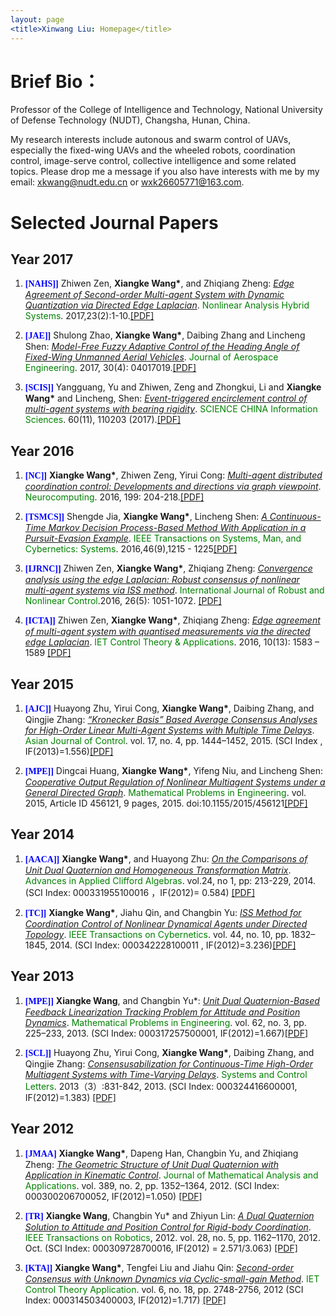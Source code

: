 ```yaml
---
layout: page
<title>Xinwang Liu: Homepage</title>
---
```


# Brief Bio：
Professor of the College of Intelligence and Technology, National University of Defense Technology (NUDT), Changsha, Hunan, China.

My research interests include autonous and swarm control of UAVs, especially the fixed-wing UAVs and the wheeled robots, coordination control, image-serve control, collective intelligence and some related topics. Please drop me a message if you also have interests with me by my email: <u>xkwang@nudt.edu.cn</u> or <u>wxk26605771@163.com</u>.

# Selected Journal Papers
## Year 2017
<ol>
<p style="margin-top: 8px;"><li><font face="verdana" color="blue"><b>[NAHS]]</b></font> Zhiwen Zen, <b>Xiangke Wang*</b>, and Zhiqiang Zheng: <i><u> Edge Agreement of Second-order Multi-agent System with Dynamic Quantization via Directed Edge Laplacian</u></i>. <font color="green">Nonlinear Analysis Hybrid Systems</font>. 2017,23(2):1-10.<a href = "https:">[PDF]</a></li></p>

<p style="margin-top: 8px;"><li><font face="verdana" color="blue"><b>[JAE]]</b></font> Shulong Zhao, <b>Xiangke Wang*</b>, Daibing Zhang and Lincheng Shen: <i><u> Model-Free Fuzzy Adaptive Control of the Heading Angle of Fixed-Wing Unmanned Aerial Vehicles</u></i>. <font color="green">Journal of Aerospace Engineering</font>. 2017, 30(4): 04017019.<a href = "https:">[PDF]</a></li></p>

<p style="margin-top: 8px;"><li><font face="verdana" color="blue"><b>[SCIS]]</b></font> Yangguang, Yu and Zhiwen, Zeng and Zhongkui, Li and <b>Xiangke Wang*</b> and Lincheng, Shen: <i><u> Event-triggered encirclement control of multi-agent systems with bearing rigidity</u></i>. <font color="green">SCIENCE CHINA Information Sciences</font>. 60(11), 110203 (2017).<a href = "https:">[PDF]</a></li></p>
</ol>

## Year 2016
<ol>
<p style="margin-top: 8px;"><li><font face="verdana" color="blue"><b>[NC]]</b></font> <b>Xiangke Wang*</b>, Zhiwen Zeng, Yirui Cong: <i><u> Multi-agent distributed coordination control: Developments and directions via graph viewpoint</u></i>. <font color="green">Neurocomputing</font>. 2016, 199: 204-218.<a href = "https:">[PDF]</a></li></p>

<p style="margin-top: 8px;"><li><font face="verdana" color="blue"><b>[TSMCS]]</b></font> Shengde Jia, <b>Xiangke Wang*</b>, Lincheng Shen: <i><u> A Continuous-Time Markov Decision Process-Based Method With Application in a Pursuit-Evasion Example</u></i>. <font color="green">IEEE Transactions on Systems, Man, and Cybernetics: Systems</font>. 2016,46(9),1215 - 1225<a href = "https:">[PDF]</a></li></p>

<p style="margin-top: 8px;"><li><font face="verdana" color="blue"><b>[IJRNC]]</b></font> Zhiwen Zen, <b>Xiangke Wang*</b>, Zhiqiang Zheng: <i><u> Convergence analysis using the edge Laplacian: Robust consensus of nonlinear multi-agent systems via ISS method</u></i>. <font color="green">International Journal of Robust and Nonlinear Control</font>.2016, 26(5): 1051-1072. <a href = "https:">[PDF]</a></li></p>

<p style="margin-top: 8px;"><li><font face="verdana" color="blue"><b>[ICTA]]</b></font> Zhiwen Zen, <b>Xiangke Wang*</b>, Zhiqiang Zheng: <i><u> Edge agreement of multi-agent system with quantised measurements via the directed edge Laplacian</u></i>. <font color="green">IET Control Theory & Applications</font>. 2016, 10(13): 1583 – 1589 <a href = "https:">[PDF]</a></li></p>
</ol>

## Year 2015
<ol>
<p style="margin-top: 8px;"><li><font face="verdana" color="blue"><b>[AJC]]</b></font> Huayong Zhu, Yirui Cong, <b>Xiangke Wang*</b>, Daibing Zhang, and Qingjie Zhang: <i><u> “Kronecker Basis” Based Average Consensus Analyses for High-Order Linear Multi-Agent Systems with Multiple Time Delays</u></i>. <font color="green">Asian Journal of Control</font>. vol. 17, no. 4, pp. 1444–1452, 2015. (SCI Index , IF(2013)=1.556)<a href = "https:">[PDF]</a></li></p>

<p style="margin-top: 8px;"><li><font face="verdana" color="blue"><b>[MPE]]</b></font> Dingcai Huang, <b>Xiangke Wang*</b>, Yifeng Niu, and Lincheng Shen: <i><u> Cooperative Output Regulation of Nonlinear Multiagent Systems under a General Directed Graph</u></i>. <font color="green">Mathematical Problems in Engineering</font>. vol. 2015, Article ID 456121, 9 pages, 2015. doi:10.1155/2015/456121<a href = "https:">[PDF]</a></li></p>
</ol>

## Year 2014
<ol>
<p style="margin-top: 8px;"><li><font face="verdana" color="blue"><b>[AACA]]</b></font> <b>Xiangke Wang*</b>, and Huayong Zhu: <i><u> On the Comparisons of  Unit Dual Quaternion and Homogeneous Transformation Matrix</u></i>. <font color="green">Advances in Applied Clifford Algebras</font>. vol.24, no 1, pp: 213-229, 2014. (SCI Index: 000331955100016 ，IF(2012)= 0.584) <a href = "https:">[PDF]</a></li></p>

<p style="margin-top: 8px;"><li><font face="verdana" color="blue"><b>[TC]]</b></font> <b>Xiangke Wang*</b>, Jiahu Qin, and Changbin Yu: <i><u> ISS Method for Coordination Control of Nonlinear Dynamical Agents under Directed Topology</u></i>. <font color="green">IEEE Transactions on Cybernetics</font>. vol. 44, no. 10, pp. 1832–1845, 2014. (SCI Index: 000342228100011 , IF(2012)=3.236)<a href = "https:">[PDF]</a></li></p>
</ol>

## Year 2013
<ol>
<p style="margin-top: 8px;"><li><font face="verdana" color="blue"><b>[MPE]]</b></font> <b>Xiangke Wang</b>, and Changbin Yu*: <i><u> Unit Dual Quaternion-Based Feedback Linearization Tracking Problem for Attitude and Position Dynamics</u></i>. <font color="green">Mathematical Problems in Engineering</font>. vol. 62, no. 3, pp. 225–233, 2013. (SCI Index: 000317257500001, IF(2012)=1.667)<a href = "https:">[PDF]</a></li></p>

<p style="margin-top: 8px;"><li><font face="verdana" color="blue"><b>[SCL]]</b></font> Huayong Zhu, Yirui Cong, <b>Xiangke Wang*</b>, Daibing Zhang, and Qingjie Zhang: <i><u> Consensusabilization for Continuous-Time High-Order Multiagent Systems with Time-Varying Delays</u></i>. <font color="green">Systems and Control Letters</font>. 2013（3）:831-842, 2013.  (SCI Index: 000324416600001, IF(2012)=1.383) <a href = "https:">[PDF]</a></li></p>
</ol>


## Year 2012
<ol> 
<p style="margin-top: 8px;"><li><font face="verdana" color="blue"><b>[JMAA]</b></font> <b>Xiangke Wang*</b>, Dapeng Han, Changbin Yu, and Zhiqiang Zheng: <i><u> The Geometric Structure of Unit Dual Quaternion with Application in Kinematic Control</u></i>. <font color="green">Journal of Mathematical Analysis and Applications</font>. vol. 389, no. 2, pp. 1352–1364, 2012. (SCI Index: 000300206700052, IF(2012)=1.050) <a href = "https://github.com/xkwang2000/xkwang2000.github.io/blob/gh-pages/papers/2012-The%20geometric%20structure%20of%20unit%20dual%20quaternion%20with%20applicationin%20kinematic%20control.pdf">[PDF]</a></li></p>

<p style="margin-top: 8px;"><li><font face="verdana" color="blue"><b>[TR]</b></font> <b>Xiangke Wang</b>, Changbin Yu* and Zhiyun Lin: <i><u> A Dual Quaternion Solution to Attitude and Position Control for Rigid-body Coordination</u></i>. <font color="green">IEEE Transactions on Robotics</font>, 2012. vol. 28, no. 5, pp. 1162–1170, 2012. Oct. (SCI Index: 000309728700016, IF(2012) = 2.571/3.063)  <a href = "https:">[PDF]</a></li></p>

<p style="margin-top: 8px;"><li><font face="verdana" color="blue"><b>[KTA]]</b></font> <b>Xiangke Wang*</b>, Tengfei Liu and Jiahu Qin: <i><u> Second-order Consensus with Unknown Dynamics via Cyclic-small-gain Method</u></i>. <font color="green">IET Control Theory Application</font>. vol. 6, no. 18, pp. 2748-2756, 2012 (SCI Index: 000314503400003, IF(2012)=1.717) <a href = "https:">[PDF]</a></li></p>
</ol>



